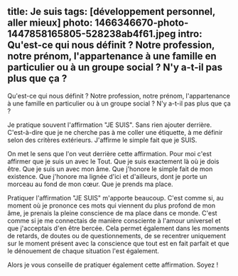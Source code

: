 title: Je suis
tags: [développement personnel, aller mieux]
photo: 1466346670-photo-1447858165805-528238ab4f61.jpeg
intro: Qu'est-ce qui nous définit ? Notre profession, notre prénom, l'appartenance à une famille en particulier ou à un groupe social ? N'y a-t-il pas plus que ça ?
---
Qu'est-ce qui nous définit ? Notre profession, notre prénom, l'appartenance à une famille en particulier ou à un groupe social ? N'y a-t-il pas plus que ça ?

Je pratique souvent l'affirmation "JE SUIS". Sans rien ajouter derrière. C'est-à-dire que je ne cherche pas à me coller une étiquette, à me définir selon des critères extérieurs. J'affirme le simple fait que je SUIS.

On met le sens que l'on veut derrière cette affirmation. Pour moi c'est affirmer que je suis un avec le Tout. Que je suis exactement là où je dois être. Que je suis un avec mon âme. Que j'honore le simple fait de mon existence. Que j'honore ma lignée d'ici et d'ailleurs, dont je porte un morceau au fond de mon cœur. Que je prends ma place.

Pratiquer l'affirmation "JE SUIS" m'apporte beaucoup. C'est comme si, au moment où je prononce ces mots qui viennent du plus profond de mon âme, je prenais la pleine conscience de ma place dans ce monde. C'est comme si je me connectais de manière consciente à l'amour universel et que j'acceptais d'en être bercée. Cela permet également dans les moments de retards, de doutes ou de questionnements, de se recentrer uniquement sur le moment présent avec la conscience que tout est en fait parfait et que le dénouement de chaque situation l'est également.

Alors je vous conseille de pratiquer également cette affirmation. Soyez !
